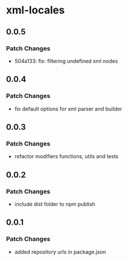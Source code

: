 # xml-locales

## 0.0.5

### Patch Changes

- 504a133: fix: filtering undefined xml nodes

## 0.0.4

### Patch Changes

- fix default options for xml parser and builder

## 0.0.3

### Patch Changes

- refactor modifiers functions, utils and tests

## 0.0.2

### Patch Changes

- include dist folder to npm publish

## 0.0.1

### Patch Changes

- added repository urls in package.json
